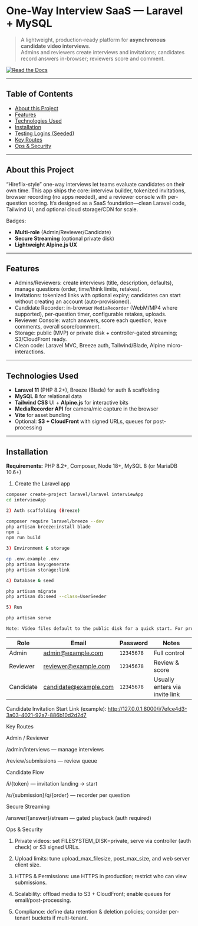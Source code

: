 # One-Way Interview SaaS — Laravel + MySQL

> A lightweight, production-ready platform for **asynchronous candidate video interviews**.  
> Admins and reviewers create interviews and invitations; candidates record answers in-browser; reviewers score and comment.

[![Read the Docs](https://img.shields.io/badge/Read%20the%20Docs-live-2C4?logo=readthedocs)](https://your-project.readthedocs.io/en/latest/)

---

## Table of Contents
- [About this Project](#about-this-project)
- [Features](#features)
- [Technologies Used](#technologies-used)
- [Installation](#installation)
- [Testing Logins (Seeded)](#testing-logins-seeded)
- [Key Routes](#key-routes)
- [Ops & Security](#ops--security)

---

## About this Project
“Hireflix-style” one-way interviews let teams evaluate candidates on their own time. This app ships the core: interview builder, tokenized invitations, browser recording (no apps needed), and a reviewer console with per-question scoring. It’s designed as a SaaS foundation—clean Laravel code, Tailwind UI, and optional cloud storage/CDN for scale.

Badges:
- **Multi-role** (Admin/Reviewer/Candidate)
- **Secure Streaming** (optional private disk)
- **Lightweight Alpine.js UX**

---

## Features
- Admins/Reviewers: create interviews (title, description, defaults), manage questions (order, time/think limits, retakes).
- Invitations: tokenized links with optional expiry; candidates can start without creating an account (auto-provisioned).
- Candidate Recorder: in-browser `MediaRecorder` (WebM/MP4 where supported), per-question timer, configurable retakes, uploads.
- Reviewer Console: watch answers, score each question, leave comments, overall score/comment.
- Storage: public (MVP) or private disk + controller-gated streaming; S3/CloudFront ready.
- Clean code: Laravel MVC, Breeze auth, Tailwind/Blade, Alpine micro-interactions.

---

## Technologies Used
- **Laravel 11** (PHP 8.2+), Breeze (Blade) for auth & scaffolding  
- **MySQL 8** for relational data  
- **Tailwind CSS** UI + **Alpine.js** for interactive bits  
- **MediaRecorder API** for camera/mic capture in the browser  
- **Vite** for asset bundling  
- Optional: **S3 + CloudFront** with signed URLs, queues for post-processing

---

## Installation

**Requirements:** PHP 8.2+, Composer, Node 18+, MySQL 8 (or MariaDB 10.6+)

1) Create the Laravel app
```bash
composer create-project laravel/laravel interviewApp
cd interviewApp

2) Auth scaffolding (Breeze)

composer require laravel/breeze --dev
php artisan breeze:install blade
npm i
npm run build

3) Environment & storage

cp .env.example .env
php artisan key:generate
php artisan storage:link

4) Database & seed

php artisan migrate
php artisan db:seed --class=UserSeeder

5) Run 

php artisan serve

Note: Video files default to the public disk for a quick start. For production, switch to a private disk and stream via the auth-checked controller (see Ops & Security below).
```

| Role      | Email                                                 | Password   | Notes                          |
| --------- | ----------------------------------------------------- | ---------- | ------------------------------ |
| Admin     | [admin@example.com](mailto:admin@example.com)         | `12345678` | Full control                   |
| Reviewer  | [reviewer@example.com](mailto:reviewer@example.com)   | `12345678` | Review & score                 |
| Candidate | [candidate@example.com](mailto:candidate@example.com) | `12345678` | Usually enters via invite link |

Candidate Invitation Start Link (example):
http://127.0.0.1:8000/i/7efce4d3-3a03-4021-92a7-886b10d2d2d7


Key Routes

Admin / Reviewer

/admin/interviews — manage interviews

/review/submissions — review queue

Candidate Flow

/i/{token} — invitation landing → start

/s/{submission}/q/{order} — recorder per question

Secure Streaming

/answer/{answer}/stream — gated playback (auth required)

Ops & Security

1. Private videos: set FILESYSTEM_DISK=private, serve via controller (auth check) or S3 signed URLs.

2. Upload limits: tune upload_max_filesize, post_max_size, and web server client size.

3. HTTPS & Permissions: use HTTPS in production; restrict who can view submissions.

4. Scalability: offload media to S3 + CloudFront; enable queues for email/post-processing.

5. Compliance: define data retention & deletion policies; consider per-tenant buckets if multi-tenant.
